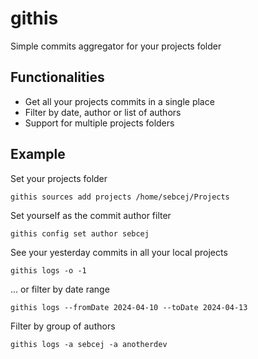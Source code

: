 # githis

Simple commits aggregator for your projects folder

## Functionalities

* Get all your projects commits in a single place
* Filter by date, author or list of authors
* Support for multiple projects folders

## Example

Set your projects folder

`githis sources add projects /home/sebcej/Projects`

Set yourself as the commit author filter

`githis config set author sebcej`

See your yesterday commits in all your local projects

`githis logs -o -1`

... or filter by date range

`githis logs --fromDate 2024-04-10 --toDate 2024-04-13`

Filter by group of authors

`githis logs -a sebcej -a anotherdev`